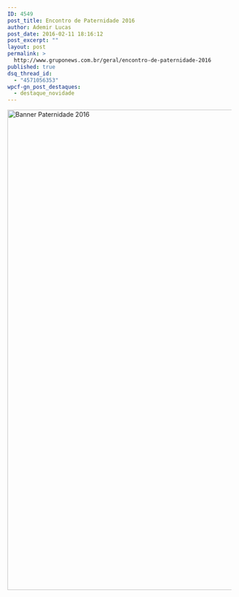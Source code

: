 ```yaml
---
ID: 4549
post_title: Encontro de Paternidade 2016
author: Ademir Lucas
post_date: 2016-02-11 18:16:12
post_excerpt: ""
layout: post
permalink: >
  http://www.gruponews.com.br/geral/encontro-de-paternidade-2016
published: true
dsq_thread_id:
  - "4571056353"
wpcf-gn_post_destaques:
  - destaque_novidade
---
```

<a href="http://www.gruponews.com.br/site/wp-content/uploads/2016/02/banner-paternidade-2016.jpg" rel="attachment wp-att-4548"><img class="aligncenter size-full wp-image-4548" src="http://www.gruponews.com.br/site/wp-content/uploads/2016/02/banner-paternidade-2016.jpg" alt="Banner Paternidade 2016" width="1920" height="1080" /></a>